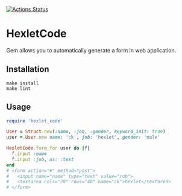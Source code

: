 [![Actions Status](https://github.com/zhabinka/rails-project-lvl1/workflows/hexlet-check/badge.svg)](https://github.com/zhabinka/rails-project-lvl1/actions)

# HexletCode

Gem allows you to automatically generate a form in web application.

## Installation

`make install`  
`make lint` 

## Usage

```ruby
require 'hexlet_code'

User = Struct.new(:name, :job, :gender, keyword_init: true)
user = User.new name: 'ck', job: 'hexlet', gender: 'male'

HexletCode.form_for user do |f|
  f.input :name
  f.input :job, as: :text
end
# <form action="#" method="post">
#   <input name="name" type="text" value="rob">
#   <textarea cols="20" rows="40" name="ck">hexlet</textarea>
# </form>
```

